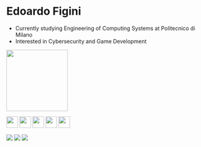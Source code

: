 # Edoardo Figini

- Currently studying Engineering of Computing Systems at Politecnico di Milano
- Interested in Cybersecurity and Game Development
<!-- - Instagram: [@edoardo_figini](https://www.instagram.com/edoardo_figini)-->

<!--
![](https://img.shields.io/badge/Python-FFD43B?style=flat&logo=python&logoColor=blue)
![](https://img.shields.io/badge/c-%2300599C.svg?style=flat&logo=c&logoColor=white)
![](https://img.shields.io/badge/C%23-239120?style=flat&logo=c-sharp&logoColor=white)
![](https://img.shields.io/badge/LaTeX-47A141?style=flat&logo=LaTeX&logoColor=white)
-->

<!-- img src="https://github-readme-stats.vercel.app/api?username=EdoardoFigini&show_icons=true">-->
<img height="160" src="https://github-readme-stats.vercel.app/api/top-langs/?username=EdoardoFigini&langs_count=5&layout=compact&count_private=true&theme=dark">
    
<img height=30 src="https://cdn.jsdelivr.net/gh/devicons/devicon/icons/c/c-original.svg"/> <img height=30 src="https://cdn.jsdelivr.net/gh/devicons/devicon/icons/python/python-original.svg"/> <img height=30 src="https://cdn.jsdelivr.net/gh/devicons/devicon/icons/csharp/csharp-original.svg"/> <img height=30 src="https://cdn.jsdelivr.net/gh/devicons/devicon/icons/linux/linux-original.svg"/> <img height=30 src="https://cdn.jsdelivr.net/gh/devicons/devicon/icons/unity/unity-original.svg"/>

![](https://komarev.com/ghpvc/?username=EdoardoFigini&style=flat&color=blueviolet)
![](https://img.shields.io/github/followers/EdoardoFigini?style=flat&color=blueviolet)
![](https://img.shields.io/github/stars/EdoardoFigini?style=flat&color=blueviolet)
